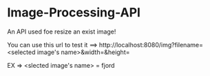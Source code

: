 # Image-Processing-API
An API used foe resize an exist image!

You can use this url to test it ==> http://localhost:8080/img?filename=<selected image's name>&width=<selected width>&height=<selected height>
  
EX => <slected image's name> = fjord
